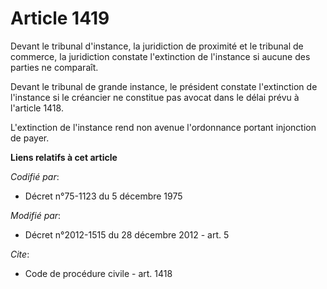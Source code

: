 # Article 1419

Devant le tribunal d'instance, la juridiction de proximité et le tribunal de commerce, la juridiction constate l'extinction
de l'instance si aucune des parties ne comparaît. 

Devant le tribunal de grande instance, le président constate l'extinction de l'instance si le créancier ne constitue pas
avocat dans le délai prévu à l'article 1418. 

L'extinction de l'instance rend non avenue l'ordonnance portant injonction de payer.

**Liens relatifs à cet article**

_Codifié par_:

  - Décret n°75-1123 du 5 décembre 1975

_Modifié par_:

  - Décret n°2012-1515 du 28 décembre 2012 - art. 5

_Cite_:

  - Code de procédure civile - art. 1418
